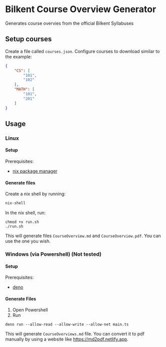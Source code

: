 # Bilkent Course Overview Generator
Generates course overvies from the official Bilkent Syllabuses

## Setup courses
Create a file called `courses.json`. Configure courses to download similar to the example:
```json
{
    "CS": [
        "101",
        "102"
    ],
    "MATH": [
        "101",
        "201"
    ]
}
```

## Usage

### Linux

#### Setup
Prerequisites:
* [nix package manager](https://nixos.org/download.html)

#### Generate files
Create a nix shell by running: 
```sh
nix-shell
```

In the nix shell, run:
```
chmod +x run.sh
./run.sh
```

This will generate files `CourseOverview.md` and `CourseOverview.pdf`. You can use the one you wish.

### Windows (via Powershell) (Not tested)

#### Setup
Prerequisites:
* [deno](https://deno.land/manual@v1.31.1/getting_started/installation#download-and-install)

#### Generate Files
1. Open Powershell
2. Run
```
deno run --allow-read --allow-write --allow-net main.ts
```
This will generate `CourseOverviews.md` file. You can convert it to pdf manually by using a website like https://md2pdf.netlify.app.
